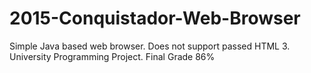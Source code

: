 # 2015-Conquistador-Web-Browser
Simple Java based web browser. Does not support passed HTML 3. University Programming Project. Final Grade 86%
